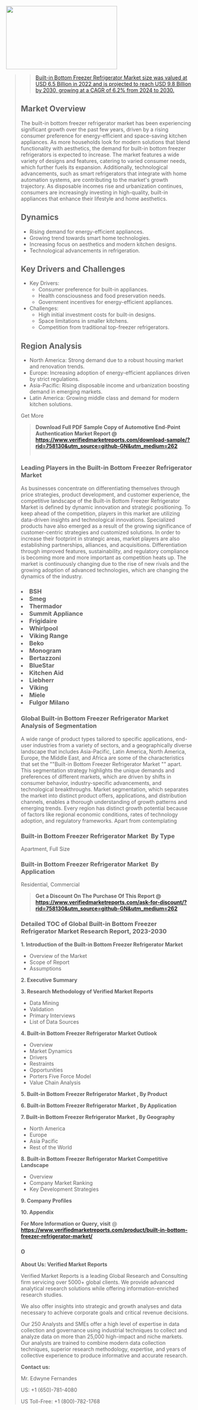 <img src="https://ffe5etoiles.com/wp-content/uploads/2024/12/MST1-300x171.png" alt="" width="300" height="171" class="alignnone size-medium wp-image-20088" /><blockquote id="" class=""><a href="https://www.verifiedmarketreports.com/download-sample/?rid=870216&utm_source=github-GN&utm_medium=262" target="_blank"><blockquote id="" class=""><a href="https://www.verifiedmarketreports.com/download-sample/?rid=758130&utm_source=github-GN&utm_medium=262" target="_blank">Built-in Bottom Freezer Refrigerator Market size was valued at USD 6.5 Billion in 2022 and is projected to reach USD 9.8 Billion by 2030, growing at a CAGR of 6.2% from 2024 to 2030.</a></blockquote><p><h2>Market Overview</h2><p>The built-in bottom freezer refrigerator market has been experiencing significant growth over the past few years, driven by a rising consumer preference for energy-efficient and space-saving kitchen appliances. As more households look for modern solutions that blend functionality with aesthetics, the demand for built-in bottom freezer refrigerators is expected to increase. The market features a wide variety of designs and features, catering to varied consumer needs, which further fuels its expansion. Additionally, technological advancements, such as smart refrigerators that integrate with home automation systems, are contributing to the market's growth trajectory. As disposable incomes rise and urbanization continues, consumers are increasingly investing in high-quality, built-in appliances that enhance their lifestyle and home aesthetics.</p><h2>Dynamics</h2><ul> <li>Rising demand for energy-efficient appliances.</li> <li>Growing trend towards smart home technologies.</li> <li>Increasing focus on aesthetics and modern kitchen designs.</li> <li>Technological advancements in refrigeration.</li></ul><h2>Key Drivers and Challenges</h2><ul> <li>Key Drivers: <ul> <li>Consumer preference for built-in appliances.</li> <li>Health consciousness and food preservation needs.</li> <li>Government incentives for energy-efficient appliances.</li> </ul> </li> <li>Challenges: <ul> <li>High initial investment costs for built-in designs.</li> <li>Space limitations in smaller kitchens.</li> <li>Competition from traditional top-freezer refrigerators.</li> </ul> </li></ul><h2>Region Analysis</h2><ul> <li>North America: Strong demand due to a robust housing market and renovation trends.</li> <li>Europe: Increasing adoption of energy-efficient appliances driven by strict regulations.</li> <li>Asia-Pacific: Rising disposable income and urbanization boosting demand in emerging markets.</li> <li>Latin America: Growing middle class and demand for modern kitchen solutions.</li></ul><p>Get More</p></p><blockquote id="" class=""><strong>Download Full PDF Sample Copy of Automotive End-Point Authentication Market Report @ <a href="https://www.verifiedmarketreports.com/download-sample/?rid=758130&utm_source=github-GN&utm_medium=262" target="_blank">https://www.verifiedmarketreports.com/download-sample/?rid=758130&utm_source=github-GN&utm_medium=262</a></strong><br /><br /></blockquote><h3 id="" class="">Leading Players in the&nbsp;Built-in Bottom Freezer Refrigerator Market </h3><p>As businesses concentrate on differentiating themselves through price strategies, product development, and customer experience, the competitive landscape of the Built-in Bottom Freezer Refrigerator Market is defined by dynamic innovation and strategic positioning. To keep ahead of the competition, players in this market are utilizing data-driven insights and technological innovations. Specialized products have also emerged as a result of the growing significance of customer-centric strategies and customized solutions. In order to increase their footprint in strategic areas, market players are also establishing partnerships, alliances, and acquisitions. Differentiation through improved features, sustainability, and regulatory compliance is becoming more and more important as competition heats up. The market is continuously changing due to the rise of new rivals and the growing adoption of advanced technologies, which are changing the dynamics of the industry.</p><h3 class=""><li>BSH</li><li> Smeg</li><li> Thermador</li><li> Summit Appliance</li><li> Frigidaire</li><li> Whirlpool</li><li> Viking Range</li><li> Beko</li><li> Monogram</li><li> Bertazzoni</li><li> BlueStar</li><li> Kitchen Aid</li><li> Liebherr</li><li> Viking</li><li> Miele</li><li> Fulgor Milano</h3><h3 id="" class="">Global&nbsp;Built-in Bottom Freezer Refrigerator Market Analysis of Segmentation</h3><p id="" class="">A wide range of product types tailored to specific applications, end-user industries from a variety of sectors, and a geographically diverse landscape that includes Asia-Pacific, Latin America, North America, Europe, the Middle East, and Africa are some of the characteristics that set the ""Built-in Bottom Freezer Refrigerator Market "" apart. This segmentation strategy highlights the unique demands and preferences of different markets, which are driven by shifts in consumer behavior, industry-specific advancements, and technological breakthroughs. Market segmentation, which separates the market into distinct product offers, applications, and distribution channels, enables a thorough understanding of growth patterns and emerging trends. Every region has distinct growth potential because of factors like regional economic conditions, rates of technology adoption, and regulatory frameworks. Apart from contemplating</p><h3 id="" class="">Built-in Bottom Freezer Refrigerator Market &nbsp;By Type</h3><p>Apartment, Full Size</p><h3 id="" class="">Built-in Bottom Freezer Refrigerator Market &nbsp;By Application</h3><p class="">Residential, Commercial</p><blockquote id="" class=""><strong>Get a Discount On The Purchase Of This Report @ <a href="https://www.verifiedmarketreports.com/download-sample/?rid=758130&utm_source=github-GN&utm_medium=262" target="_blank">https://www.verifiedmarketreports.com/ask-for-discount/?rid=758130&utm_source=github-GN&utm_medium=262</a></strong></blockquote><h3 id="" class="">Detailed TOC of Global Built-in Bottom Freezer Refrigerator Market Research Report, 2023-2030</h3><p id="" class=""><strong>1. Introduction of the Built-in Bottom Freezer Refrigerator Market </strong></p><ul><li>Overview of the Market</li><li>Scope of Report</li><li>Assumptions</li></ul><p id="" class=""><strong>2. Executive Summary</strong></p><p id="" class=""><strong>3. Research Methodology of Verified Market Reports</strong></p><ul><li>Data Mining</li><li>Validation</li><li>Primary Interviews</li><li>List of Data Sources</li></ul><p id="" class=""><strong>4. Built-in Bottom Freezer Refrigerator Market Outlook</strong></p><ul><li>Overview</li><li>Market Dynamics</li><li>Drivers</li><li>Restraints</li><li>Opportunities</li><li>Porters Five Force Model</li><li>Value Chain Analysis</li></ul><p id="" class=""><strong>5. Built-in Bottom Freezer Refrigerator Market , By Product</strong></p><p id="" class=""><strong>6. Built-in Bottom Freezer Refrigerator Market , By Application</strong></p><p id="" class=""><strong>7. Built-in Bottom Freezer Refrigerator Market , By Geography</strong></p><ul><li>North America</li><li>Europe</li><li>Asia Pacific</li><li>Rest of the World</li></ul><p id="" class=""><strong>8. Built-in Bottom Freezer Refrigerator Market Competitive Landscape</strong></p><ul><li>Overview</li><li>Company Market Ranking</li><li>Key Development Strategies</li></ul><p id="" class=""><strong>9. Company Profiles</strong></p><p id="" class=""><strong>10. Appendix</strong></p><p><strong>For More Information or Query, visit</strong>&nbsp;@ <strong><a href="https://www.verifiedmarketreports.com/product/built-in-bottom-freezer-refrigerator-market/" target="_blank">https://www.verifiedmarketreports.com/product/built-in-bottom-freezer-refrigerator-market/</a></strong></p><h3 id="" class="">0</h3><p id="" class=""><strong>About Us: Verified Market Reports</strong></p><p id="" class="">Verified Market Reports is a leading Global Research and Consulting firm servicing over 5000+ global clients. We provide advanced analytical research solutions while offering information-enriched research studies.</p><p id="" class="">We also offer insights into strategic and growth analyses and data necessary to achieve corporate goals and critical revenue decisions.</p><p id="" class="">Our 250 Analysts and SMEs offer a high level of expertise in data collection and governance using industrial techniques to collect and analyze data on more than 25,000 high-impact and niche markets. Our analysts are trained to combine modern data collection techniques, superior research methodology, expertise, and years of collective experience to produce informative and accurate research.</p><p id="" class=""><strong>Contact us:</strong></p><p id="" class="">Mr. Edwyne Fernandes</p><p id="" class="">US: +1 (650)-781-4080</p><p id="" class="">US Toll-Free: +1 (800)-782-1768</p>
